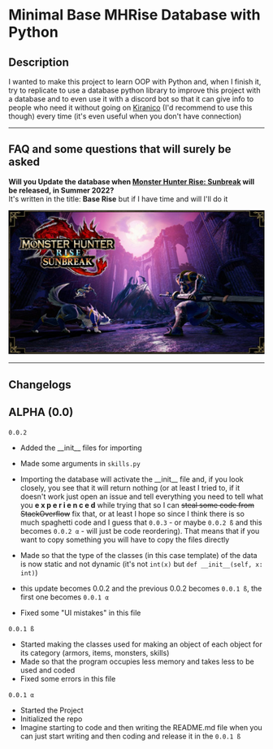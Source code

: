 # **Minimal Base MHRise Database with Python**

## **Description**

I wanted to make this project to learn OOP with Python and, when I finish it, try to replicate to use a database python library to improve this project with a database and to even use it with a discord bot so that it can give info to people who need it without going on [Kiranico](https://mhrise.kiranico.com/ "MHRise Kiranico") (I'd recommend to use this though) every time (it's even useful when you don't have connection)

---

## FAQ and some questions that will surely be asked

**Will you Update the database when [Monster Hunter Rise: Sunbreak](https://www.monsterhunter.com/rise-sunbreak "Link to the MHR:S Official Page") will be released, in Summer 2022?**  
It's written in the title: **Base Rise** but if I have time and will I'll do it

![Monster Hunter Rise Sunbreak](assets/mhr_sunbreak_banner.jpg)

---

## Changelogs

## ALPHA (0.0)

`0.0.2`

* Added the \_\_init__ files for importing
* Made some arguments in `skills.py`
  
* Importing the database will activate the \_\_init__ file and, if you look closely, you see that it will return nothing (or at least I tried to, if it doesn't work just open an issue and tell everything you need to tell what you  **e x p e r i e n c e d** while trying that so I can ~~steal some code from StackOverflow~~ fix that, or at least I hope so since I think there is so much spaghetti code and I guess that `0.0.3` - or maybe `0.0.2 ß` and this becomes `0.0.2 α` - will just be code reordering).
That means that if you want to copy something you will have to copy the files directly

* Made so that the type of the classes (in this case template) of the data is now static and not dynamic (it's not ```int(x)``` but ```def __init__(self, x: int)```)

* this update becomes 0.0.2 and the previous 0.0.2 becomes `0.0.1 ß`, the first one becomes `0.0.1 α`

* Fixed some "UI mistakes" in this file
  
`0.0.1 ß`

* Started making the classes used for making an object of each object for its category (armors, items, monsters, skills)
* Made so that the program occupies less memory and takes less to be used and coded
* Fixed some errors in this file

`0.0.1 α`

* Started the Project
* Initialized the repo
* Imagine starting to code and then writing the README.md file when you can just start writing and then coding and release it in the `0.0.1 ß`
